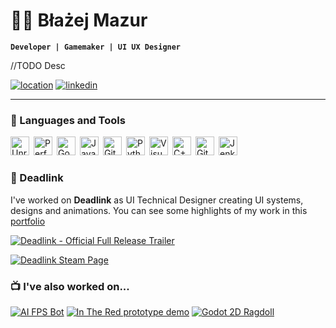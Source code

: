 # 🐱‍👓 Błażej Mazur

**`Developer | Gamemaker | UI UX Designer`**

//TODO Desc

   <p align="left">
     <a href="https://g.co/kgs/8Q9Ty2o">
         <img alt="location" title="location" src="https://custom-icon-badges.demolab.com/badge/Katowice-PL-red?style=for-the-badge&logo=location&logoColor=white"/></a>
      <a href="https://www.linkedin.com/in/blazej-mazur/">
         <img alt="linkedin" title="my profile" src="https://custom-icon-badges.demolab.com/badge/LinkedIn-236ad3?style=for-the-badge&logo=linkedin-brands-solid&logoColor=white"></a>
     <!---
      <a href="https://github.com/bgmazur?tab=followers">
         <img alt="followers" title="Follow me on Github" src="https://custom-icon-badges.demolab.com/github/followers/bgmazur?color=55960c&style=for-the-badge&labelColor=488207&label=Follow&logoColor=white"/></a>
       --->
   </p>

---
   
### 🧰 Languages and Tools

<img align="left" title="Unreal Engine" alt="Unreal Engine" width="30px" style="padding-right:4px;" src="https://cdn.jsdelivr.net/gh/devicons/devicon@latest/icons/unrealengine/unrealengine-original.svg"/>
<img align="left" title="Perforce Helix Core" alt="Perforce Helix Core" width="30px" style="padding-right:4px;" src="https://plugins.jetbrains.com/files/69/568886/icon/pluginIcon.svg"/>
<img align="left" title="Godot" alt="Godot" width="30px" style="padding-right:4px;" src="https://cdn.jsdelivr.net/gh/devicons/devicon@latest/icons/godot/godot-original.svg"/>
<img align="left" title="Java" alt="Java" width="30px" style="padding-right:4px;" src="https://cdn.jsdelivr.net/gh/devicons/devicon@latest/icons/java/java-original-wordmark.svg"/>
<img align="left" title="Git" alt="Git" width="30px" style="padding-right:4px;" src="https://cdn.jsdelivr.net/gh/devicons/devicon/icons/git/git-original.svg" />
<img align="left" title="Python" alt="Python" width="30px" style="padding-right:4px;" src="https://cdn.jsdelivr.net/gh/devicons/devicon@latest/icons/python/python-original.svg" />
<img align="left" title="Visual Studio" alt="Visual Studio" width="30px" style="padding-right:4px;" src="https://cdn.jsdelivr.net/gh/devicons/devicon@latest/icons/visualstudio/visualstudio-original.svg"/>
<img align="left" title="C++" alt="C++" width="30px" style="padding-right:4px;" src="https://cdn.jsdelivr.net/gh/devicons/devicon@latest/icons/cplusplus/cplusplus-original.svg" />
<img align="left" title="GitHub" alt="GitHub" width="30px" style="padding-right:4px;" src="https://cdn.jsdelivr.net/gh/devicons/devicon/icons/github/github-original.svg" />
<img align="left" title="Jenkins" alt="Jenkins" width="30px" style="padding-right:4px;" src="https://cdn.jsdelivr.net/gh/devicons/devicon@latest/icons/jenkins/jenkins-original.svg"/>
<br />

#

### 🦾 Deadlink
I've worked on **Deadlink** as UI Technical Designer creating UI systems, designs and animations. You can see some highlights of my work in this <a href="https://drive.google.com/drive/folders/1OWeEYZfnSVDb-tVasVw3lunKfkV-UQHK?usp=drive_link">portfolio</a>

[![Deadlink - Official Full Release Trailer](https://ytcards.demolab.com/?id=DRBf9RD9Yjk&t=1s=Deadlink+-+Official+Full+Release+Trailer&lang=en&timestamp=1691100000&background_color=%230d1117&title_color=%23ffffff&stats_color=%23dedede&max_title_lines=1&width=250&border_radius=5&duration=102 "Deadlink - Official Full Release Trailer")](https://youtu.be/DRBf9RD9Yjk?si=n-RYUD_ZSKF4yUmT)

<a href="https://store.steampowered.com/app/1676130/Deadlink/">
<img alt="Deadlink Steam Page" title="Steam page" src="https://custom-icon-badges.demolab.com/badge/Get on Steam-2a475e?style=for-the-badge&logo=steam-seeklogo&logoColor=white"></a>


### 📺 I've also worked on...
[![AI FPS Bot](https://ytcards.demolab.com/?id=_nHJqRANQbI&title=AI+FPS+Bot&lang=en&timestamp=1671577200&background_color=%230d1117&title_color=%23ffffff&stats_color=%23dedede&max_title_lines=1&width=250&border_radius=5&duration=62 "AI FPS Bot")](https://youtu.be/_nHJqRANQbI?si=VtJsx143arrusI9U)
[![In The Red prototype demo](https://ytcards.demolab.com/?id=lnIxMo0C9Wc&title=In+The+Red+prototype+demo&lang=en&timestamp=1671577200&background_color=%230d1117&title_color=%23ffffff&stats_color=%23dedede&max_title_lines=1&width=250&border_radius=5&duration=201 "In The Red")](https://www.youtube.com/watch?v=lnIxMo0C9Wc)
[![Godot 2D Ragdoll](https://ytcards.demolab.com/?id=fGaJnliCNoI&title=Godot+2D+Ragdoll&lang=en&timestamp=1671577200&background_color=%230d1117&title_color=%23ffffff&stats_color=%23dedede&max_title_lines=1&width=250&border_radius=5&duration=114 "Godot 2D Ragdoll")](https://youtu.be/fGaJnliCNoI)

